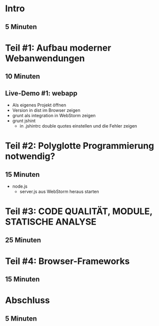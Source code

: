 Intro
=====

5 Minuten
---------

Teil #1: Aufbau moderner Webanwendungen
=======================================

10 Minuten
----------

Live-Demo #1: webapp
--------------------
* Als eigenes Projekt öffnen
* Version in dist im Browser zeigen
* grunt als integration in WebStorm zeigen
* grunt jshint
  * in .jshintrc double quotes einstellen und die Fehler zeigen

Teil #2: Polyglotte Programmierung notwendig?
=============================================

15 Minuten
----------

* node.js
  * server.js aus WebStorm heraus starten

Teil #3: CODE QUALITÄT, MODULE, STATISCHE ANALYSE
=================================================

25 Minuten
----------

Teil #4: Browser-Frameworks
===========================

15 Minuten
----------

Abschluss
===========================

5 Minuten
----------
